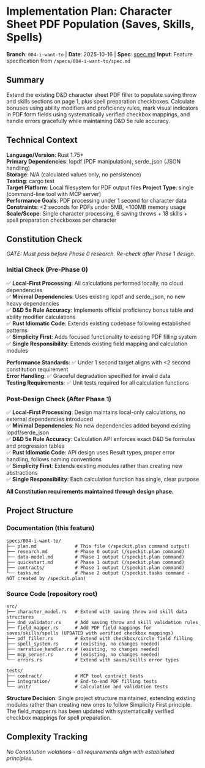 # Implementation Plan: Character Sheet PDF Population (Saves, Skills, Spells)

**Branch**: `004-i-want-to` | **Date**: 2025-10-16 | **Spec**: [spec.md](./spec.md)
**Input**: Feature specification from `/specs/004-i-want-to/spec.md`

## Summary

Extend the existing D&D character sheet PDF filler to populate saving throw and skills sections on page 1, plus spell preparation checkboxes. Calculate bonuses using ability modifiers and proficiency rules, mark visual indicators in PDF form fields using systematically verified checkbox mappings, and handle errors gracefully while maintaining D&D 5e rule accuracy.

## Technical Context

**Language/Version**: Rust 1.75+  
**Primary Dependencies**: lopdf (PDF manipulation), serde_json (JSON handling)  
**Storage**: N/A (calculated values only, no persistence)  
**Testing**: cargo test  
**Target Platform**: Local filesystem for PDF output files
**Project Type**: single (command-line tool with MCP server)  
**Performance Goals**: PDF processing under 1 second for character data  
**Constraints**: <2 seconds for PDFs under 5MB, <100MB memory usage  
**Scale/Scope**: Single character processing, 6 saving throws + 18 skills + spell preparation checkboxes per character

## Constitution Check

*GATE: Must pass before Phase 0 research. Re-check after Phase 1 design.*

### Initial Check (Pre-Phase 0)
✅ **Local-First Processing**: All calculations performed locally, no cloud dependencies  
✅ **Minimal Dependencies**: Uses existing lopdf and serde_json, no new heavy dependencies  
✅ **D&D 5e Rule Accuracy**: Implements official proficiency bonus table and ability modifier calculations  
✅ **Rust Idiomatic Code**: Extends existing codebase following established patterns  
✅ **Simplicity First**: Adds focused functionality to existing PDF filling system  
✅ **Single Responsibility**: Extends existing field mapping and calculation modules  

**Performance Standards**: ✅ Under 1 second target aligns with <2 second constitution requirement  
**Error Handling**: ✅ Graceful degradation specified for invalid data  
**Testing Requirements**: ✅ Unit tests required for all calculation functions  

### Post-Design Check (After Phase 1)
✅ **Local-First Processing**: Design maintains local-only calculations, no external dependencies introduced  
✅ **Minimal Dependencies**: No new dependencies added beyond existing lopdf/serde_json  
✅ **D&D 5e Rule Accuracy**: Calculation API enforces exact D&D 5e formulas and progression tables  
✅ **Rust Idiomatic Code**: API design uses Result types, proper error handling, follows naming conventions  
✅ **Simplicity First**: Extends existing modules rather than creating new abstractions  
✅ **Single Responsibility**: Each calculation function has single, clear purpose  

**All Constitution requirements maintained through design phase.**

## Project Structure

### Documentation (this feature)

```
specs/004-i-want-to/
├── plan.md              # This file (/speckit.plan command output)
├── research.md          # Phase 0 output (/speckit.plan command)
├── data-model.md        # Phase 1 output (/speckit.plan command)
├── quickstart.md        # Phase 1 output (/speckit.plan command)
├── contracts/           # Phase 1 output (/speckit.plan command)
└── tasks.md             # Phase 2 output (/speckit.tasks command - NOT created by /speckit.plan)
```

### Source Code (repository root)

```
src/
├── character_model.rs   # Extend with saving throw and skill data structures
├── dnd_validator.rs     # Add saving throw and skill validation rules
├── field_mapper.rs      # Add PDF field mappings for saves/skills/spells (UPDATED with verified checkbox mappings)
├── pdf_filler.rs        # Extend with checkbox/circle field filling
├── spell_system.rs      # (existing, no changes needed)
├── narrative_handler.rs # (existing, no changes needed)
├── mcp_server.rs        # (existing, no changes needed)
└── errors.rs            # Extend with saves/skills error types

tests/
├── contract/            # MCP tool contract tests
├── integration/         # End-to-end PDF filling tests
└── unit/                # Calculation and validation tests
```

**Structure Decision**: Single project structure maintained, extending existing modules rather than creating new ones to follow Simplicity First principle. The field_mapper.rs has been updated with systematically verified checkbox mappings for spell preparation.

## Complexity Tracking

*No Constitution violations - all requirements align with established principles.*
